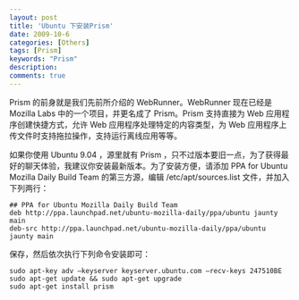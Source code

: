 ```yaml
---
layout: post
title: 'Ubuntu 下安装Prism'
date: 2009-10-6
categories: [Others]
tags: [Prism]
keywords: "Prism"
description: 
comments: true
---
```

Prism 的前身就是我们先前所介绍的 WebRunner。WebRunner 现在已经是 Mozilla Labs 中的一个项目，并更名成了 Prism。Prism 支持直接为 Web 应用程序创建快捷方式，允许 Web 应用程序处理特定的内容类型，为 Web 应用程序上传文件时支持拖拉操作，支持运行离线应用等等。

如果你使用 Ubuntu 9.04 ，源里就有 Prism ，只不过版本要旧一点，为了获得最好的聊天体验，我建议你安装最新版本。为了安装方便，请添加 PPA for Ubuntu Mozilla Daily Build Team 的第三方源，编辑 /etc/apt/sources.list 文件，并加入下列两行：

```
## PPA for Ubuntu Mozilla Daily Build Team
deb http://ppa.launchpad.net/ubuntu-mozilla-daily/ppa/ubuntu jaunty main
deb-src http://ppa.launchpad.net/ubuntu-mozilla-daily/ppa/ubuntu jaunty main 
```

保存，然后依次执行下列命令安装即可：

```
sudo apt-key adv –keyserver keyserver.ubuntu.com –recv-keys 247510BE
sudo apt-get update && sudo apt-get upgrade
sudo apt-get install prism
```
